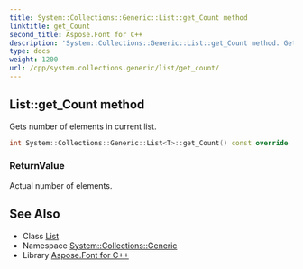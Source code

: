 ```yaml
---
title: System::Collections::Generic::List::get_Count method
linktitle: get_Count
second_title: Aspose.Font for C++
description: 'System::Collections::Generic::List::get_Count method. Gets number of elements in current list in C++.'
type: docs
weight: 1200
url: /cpp/system.collections.generic/list/get_count/
---
```

## List::get_Count method


Gets number of elements in current list.

```cpp
int System::Collections::Generic::List<T>::get_Count() const override
```


### ReturnValue

Actual number of elements.

## See Also

* Class [List](../)
* Namespace [System::Collections::Generic](../../)
* Library [Aspose.Font for C++](../../../)
